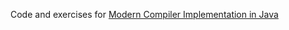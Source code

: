 Code and exercises for [Modern Compiler Implementation in Java][mciij]

[mciij]: https://www.cs.princeton.edu/~appel/modern/java
